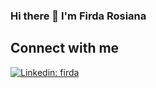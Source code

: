 ### Hi there 👋 I'm Firda Rosiana
<!-- Conecct section -->
<h2>Connect with me </h3>

[![Linkedin: firda](https://img.shields.io/badge/-Firda%20Rosiana-blue?style=flat-square&logo=Linkedin&logoColor=white&link=https://www.linkedin.com/in/firdarsn/)](https://www.linkedin.com/in/firdarsn)
<!--
**roziannn/roziannn** is a ✨ _special_ ✨ repository because its `README.md` (this file) appears on your GitHub profile.

Here are some ideas to get you started:

- 🔭 I’m currently working on ...
- 🌱 I’m currently learning ...
- 👯 I’m looking to collaborate on ...
- 🤔 I’m looking for help with ...
- 💬 Ask me about ...
- 📫 How to reach me: ...
- 😄 Pronouns: ...
- ⚡ Fun fact: ...
-->
